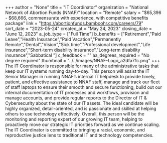 +++
author = "None"
title = "IT Coordinator"
organization = "National Network of Abortion Funds (NNAF)"
location = "Remote"
salary = "$65,396 - $68,666, commensurate with experience, with competitive benefits package"
link = "https://abortionfunds.bamboohr.com/careers/79"
sort_date = "2023-05-24"
created_at = "May 24, 2023"
closing_date = "June 12, 2023"
a_job_type = ["Full Time"]
b_benefits = ["Retirement","Paid Leave","Health Insurance","Paid Vacation","Permanently Remote","Dental","Vision","Sick time","Professional development","Life insurance","Short-term disability insurance","Long-term disability insurance","Sabbatical "]
c_feedback = ""
aa_degrees_required = "No degree required"
thumbnail = "../../images/NNAF-Logo_a2dfa71c.png"
+++
The IT Coordinator is responsible for many of the administrative tasks that keep our IT systems running day-to-day. This person will assist the IT Senior Manager in running NNAF’s internal IT helpdesk to provide timely, patient, and effective assistance to NNAF staff, manage and track our fleet of staff laptops to ensure their smooth and secure functioning, build out our internal documentation of IT processes and workflows, provision and manage accounts, and provide regular reports to the Director of IT & Cybersecurity about the state of our IT assets. The ideal candidate will be highly organized, detail-oriented, and is passionate and skilled at helping others to use technology effectively. Overall, this person will be the monitoring and reporting expert of our growing IT team, helping to proactively move our strategic IT priorities forward as we continue scaling. The IT Coordinator is committed to bringing a racial, economic, and reproductive justice lens to traditional IT and technology competencies.